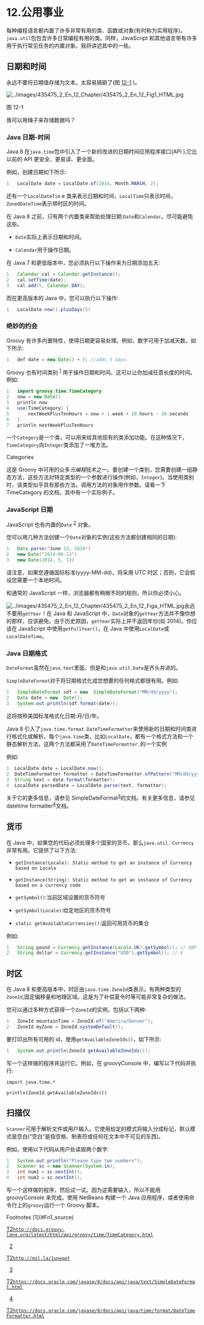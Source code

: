 # 12.公用事业

每种编程语言都内置了许多非常有用的类、函数或对象(有时称为实用程序)。`java.util`包包含许多日常编程有用的类。同样，JavaScript 和其他语言带有许多用于执行常见任务的内置对象。我将讲述其中的一些。

## 日期和时间

永远不要将日期值存储为文本。太容易搞砸了(图 [12-1](#Fig1) )。

![../images/435475_2_En_12_Chapter/435475_2_En_12_Fig1_HTML.jpg](Images/435475_2_En_12_Fig1_HTML.jpg)

图 12-1

我可以用绳子来存储数据吗？

### Java 日期-时间

Java 8 在`java.time`包中引入了一个新的改进的日期时间应用程序接口(API ),它比以前的 API 更安全、更易读、更全面。

例如，创建日期如下所示:

```java
1   LocalDate date = LocalDate.of(2014, Month.MARCH, 2);

```

还有一个`LocalDateTim` e 类来表示日期和时间，`LocalTime`只表示时间，`ZonedDateTime`表示带时区的时间。

在 Java 8 之前，只有两个内置类来帮助处理日期:`Date`和`Calendar`。尽可能避免这些。

*   `Date`实际上表示日期和时间。

*   `Calendar`用于操作日期。

在 Java 7 和更低版本中，您必须执行以下操作来为日期添加五天:

```java
1   Calendar cal = Calendar.getInstance();
2   cal.setTime(date);
3   cal.add(5, Calendar.DAY);

```

而在更高版本的 Java 中，您可以执行以下操作:

```java
1   LocalDate.now().plusDays(5)

```

### 绝妙的约会

Groovy 有许多内置特性，使得日期更容易处理。例如，数字可用于加减天数，如下所示:

```java
1   def date = new Date() + 5; //adds 5 days

```

Groovy 也有时间类别 <sup>[1](#Fn1)</sup> 用于操作日期和时间。这可以让你加减任意长度的时间。例如:

```java
1   import groovy.time.TimeCategory
2   now = new Date()
3   println now
4   use(TimeCategory) {
5       nextWeekPlusTenHours = now + 1.week + 10.hours - 30.seconds
6   }
7   println nextWeekPlusTenHours

```

一个`Category`是一个类，可以用来给其他现有的类添加功能。在这种情况下，`TimeCategory`向`Integer`类添加了一堆方法。

Categories

这是 Groovy 中可用的众多*元编程*技术之一。要创建一个类别，您需要创建一组静态方法，这些方法对特定类型的一个参数进行操作(例如，`Integer`)。当使用类别时，该类型似乎具有那些方法。调用方法的对象用作参数。请看一下 TimeCategory 的文档，其中有一个实际例子。

### JavaScript 日期

JavaScript 也有内置的`Date` <sup>[2](#Fn2)</sup> 对象。

您可以用几种方法创建一个`Date`对象的实例(这些方法都创建相同的日期):

```java
1   Date.parse('June 13, 2014')
2   new Date('2014-06-13')
3   new Date(2014, 5, 13)

```

请注意，如果您遵循国际标准(yyyy-MM-dd)，将采用 UTC 时区；否则，它会假设您需要一个本地时间。

和通常的 JavaScript 一样，浏览器都有稍微不同的规则，所以你必须小心。

![../images/435475_2_En_12_Chapter/435475_2_En_12_Figa_HTML.jpg](Images/435475_2_En_12_Figa_HTML.jpg)永远不要用`getYear`！在 Java 和 JavaScript 中，`Date`对象的`getYear`方法并不像你想的那样，应该避免。由于历史原因，`getYear`实际上并不返回年份(如 2014)。你应该在 JavaScript 中使用`getFullYear()`，在 Java 中使用`LocalDate`或`LocalDateTime`。

### Java 日期格式

`DateFormat`虽然在`java.text`里面，但是和`java.util.Date`是齐头并进的。

`SimpleDateFormat`对于将日期格式化成您想要的任何格式都很有用。例如:

```java
1   SimpleDateFormat sdf = new  SimpleDateFormat("MM/dd/yyyy");
2   Date date = new  Date();
3   System.out.println(sdf.format(date));

```

这将按照美国标准格式化日期:月/日/年。

Java 8 引入了`java.time.format.DateTimeFormatter`来使用新的日期和时间类进行格式化或解析。每个`java.time`类，比如`LocalDate`，都有一个格式方法和一个静态解析方法，这两个方法都采用了`DateTimeFormatter.`的一个实例

例如:

```java
1  LocalDate date = LocalDate.now();
2  DateTimeFormatter formatter = DateTimeFormatter.ofPattern("MM/dd/yyyy");
3  String text = date.format(formatter);
4  LocalDate parsedDate = LocalDate.parse(text, formatter);

```

关于它的更多信息，请参见 SimpleDateFormat<sup>[3](#Fn3)</sup>的文档。有关更多信息，请参见 datetime formatter<sup>[4](#Fn4)</sup>文档。

## 货币

在 Java 中，如果您的代码必须处理多个国家的货币，那么`java.util.` `Currency`非常有用。它提供了以下方法:

*   `getInstance(Locale): Static method to get an instance of Currency based on Locale`

*   `getInstance(String): Static method to get an instance of Currency based on a currency code`

*   `getSymbol()`:当前区域设置的货币符号

*   `getSymbol(Locale)`:给定地区的货币符号

*   `static getAvailableCurrencies()`:返回可用货币的集合

例如:

```java
1   String pound = Currency.getInstance(Locale.UK).getSymbol(); // GBP
2   String dollar = Currency.getInstance("USD").getSymbol(); // $

```

## 时区

在 Java 8 和更高版本中，时区由`java.time.ZoneId`类表示。有两种类型的`ZoneId`,固定偏移量和地理区域。这是为了补偿夏令时等可能非常复杂的做法。

您可以通过多种方式获得一个`ZoneId`的实例，包括以下两种:

```java
1   ZoneId mountainTime = ZoneId.of("America/Denver");
2   ZoneId myZone = ZoneId.systemDefault();

```

要打印出所有可用的 id，使用`getAvailableZoneIds()`，如下所示:

```java
1   System.out.println(ZoneId.getAvailableZoneIds());

```

写一个这样做的程序并运行它。例如，在 groovyConsole 中，编写以下代码并执行:

`import java.time.*`

`println(ZoneId.getAvailableZoneIds())`

## 扫描仪

`Scanner`可用于解析文件或用户输入。它使用给定的模式将输入分成标记，默认模式是空白(“空白”是指空格、制表符或任何在文本中不可见的东西)。

例如，使用以下代码从用户处读取两个数字:

```java
1   System.out.println("Please type two numbers");
2   Scanner sc = new Scanner(System.in);
3   int num1 = sc.nextInt();
4   int num2 = sc.nextInt();

```

写一个这样做的程序，然后试一试。因为这需要输入，所以不能用 groovyConsole 来完成。使用 NetBeans 构建一个 Java 应用程序，或者使用命令行上的`groovy`运行一个 Groovy 脚本。

<aside aria-label="Footnotes" class="FootnoteSection" epub:type="footnotes">Footnotes [1](#Fn1_source)

[T2`http://docs.groovy-lang.org/latest/html/api/groovy/time/TimeCategory.html`](http://docs.groovy-lang.org/latest/html/api/groovy/time/TimeCategory.html)

  [2](#Fn2_source)

[T2`http://mzl.la/1unepot`](http://mzl.la/1unepot)

  [3](#Fn3_source)

[T2`https://docs.oracle.com/javase/8/docs/api/java/text/SimpleDateFormat.html`](https://docs.oracle.com/javase/8/docs/api/java/text/SimpleDateFormat.html)

  [4](#Fn4_source)

[T2`https://docs.oracle.com/javase/8/docs/api/java/time/format/DateTimeFormatter.html`](https://docs.oracle.com/javase/8/docs/api/java/time/format/DateTimeFormatter.html)

 </aside>